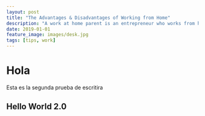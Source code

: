 ```yaml
---
layout: post
title: "The Advantages & Disadvantages of Working from Home"
description: "A work at home parent is an entrepreneur who works from home and integrates parenting into his or her business activities."
date: 2019-01-01
feature_image: images/desk.jpg 
tags: [tips, work]
---
```


# Hola
Esta es la segunda prueba de escritira

## Hello World 2.0